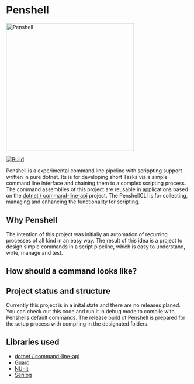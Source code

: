 # Penshell

<img src="https://repository-images.githubusercontent.com/204852671/b7621980-0727-11ea-97dd-ba5479dc456f" alt="Penshell" width="350" />

[![Build](https://github.com/IForgeDe/Penshell/workflows/CI/badge.svg?branch=master)](https://github.com/IForgeDe/Penshell/actions)

Penshell is a experimental command line pipeline with scrippting support written in pure dotnet.
Its is for developing short Tasks via a simple command line interface and chaining them to a complex scripting process.
The command assemblies of this project are reusable in applications
based on the [dotnet / command-line-api](https://github.com/dotnet/command-line-api) project.
The PenshellCLI is for collecting, managing and enhancing the functionality for scripting.

## Why Penshell

The intention of this project was initially an automation of recurring processes of all kind in an easy way.
The result of this idea is a project to design simple commands in a
script pipeline, which is easy to understand, write, manage and test.

## How should a command looks like?

## Project status and structure

Currently this project is in a inital state and there are no releases planed.
You can check out this code and run it in debug mode to compile with Penshells default commands.
The release build of Penshell is prepared for the setup process  with compiling in the designated folders.

## Libraries used

- [dotnet / command-line-api](https://github.com/dotnet/command-line-api)
- [Guard](https://github.com/safakgur/guard)
- [NUnit](https://github.com/nunit/nunit)
- [Serilog](https://github.com/serilog/serilog)
  